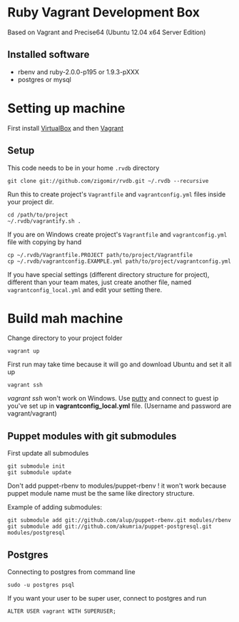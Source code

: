 # Ruby Vagrant Development Box

Based on Vagrant and Precise64 (Ubuntu 12.04 x64 Server Edition)

## Installed software

* rbenv and ruby-2.0.0-p195 or 1.9.3-pXXX
* postgres or mysql

# Setting up machine

First install [VirtualBox](https://www.virtualbox.org/) and then [Vagrant](http://www.vagrantup.com/)

## Setup

This code needs to be in your home `.rvdb` directory

    git clone git://github.com/zigomir/rvdb.git ~/.rvdb --recursive

Run this to create project's `Vagrantfile` and `vagrantconfig.yml` files inside your project dir.

    cd /path/to/project
    ~/.rvdb/vagrantify.sh .

If you are on Windows create project's `Vagrantfile` and `vagrantconfig.yml` file with copying by hand

    cp ~/.rvdb/Vagrantfile.PROJECT path/to/project/Vagrantfile
    cp ~/.rvdb/vagrantconfig.EXAMPLE.yml path/to/project/vagrantconfig.yml

If you have special settings (different directory structure for project), different than your team mates, just create another file, named `vagrantconfig_local.yml` and edit your setting there.

# Build mah machine

Change directory to your project folder

    vagrant up

First run may take time because it will go and download Ubuntu and set it all up

    vagrant ssh
    
*vagrant ssh* won't work on Windows. Use [putty](http://www.chiark.greenend.org.uk/~sgtatham/putty/download.html) 
and connect to guest ip you've set up in **vagrantconfig_local.yml** file. (Username and password are vagrant/vagrant)

## Puppet modules with git submodules

First update all submodules

    git submodule init
    git submodule update

Don't add puppet-rbenv to modules/puppet-rbenv ! it won't work because puppet module name must be the same like directory structure.

Example of adding submodules:

    git submodule add git://github.com/alup/puppet-rbenv.git modules/rbenv
    git submodule add git://github.com/akumria/puppet-postgresql.git modules/postgresql


## Postgres

Connecting to postgres from command line

    sudo -u postgres psql

If you want your user to be super user, connect to postgres and run

    ALTER USER vagrant WITH SUPERUSER;
